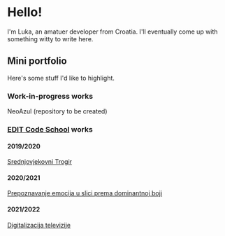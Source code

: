 # Hello!
I'm Luka, an amatuer developer from Croatia. I'll eventually come up with something witty to write here.


## Mini portfolio
Here's some stuff I'd like to highlight.

### Work-in-progress works

NeoAzul (repository to be created)

### [EDIT Code School](https://edit.dalmacija.hr/mod/page/view.php?id=5470) works

#### 2019/2020
[Srednjovjekovni Trogir](https://helios.com.hr/edit/2020/projekti/trogir03/index.html)
#### 2020/2021
[Prepoznavanje emocija u slici prema dominantnoj boji](https://helios.com.hr/edit/2021/projekti/p01/index.html)
#### 2021/2022
[Digitalizacija televizije](https://edit.trema.hr/projekti/2022/osnovni/Brac-Mihovilovic/)
